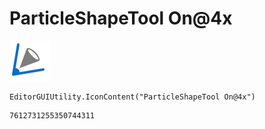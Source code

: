 # ParticleShapeTool On@4x
![](/img/ParticleShapeTool%20On@4x.png)

``` CSharp
EditorGUIUtility.IconContent("ParticleShapeTool On@4x")
```
```
7612731255350744311
```
